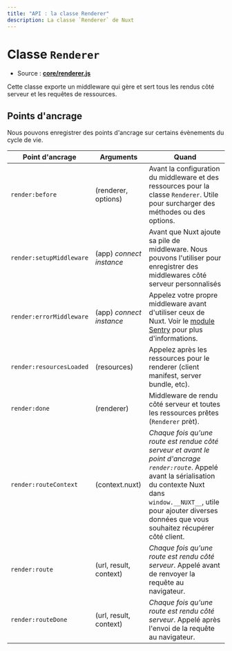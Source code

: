 ```yaml
---
title: "API : la classe Renderer"
description: La classe `Renderer` de Nuxt
---
```


# Classe `Renderer`

- Source : **[core/renderer.js](https://github.com/nuxt/nuxt.js/blob/dev/lib/core/renderer.js)**

Cette classe exporte un middleware qui gère et sert tous les rendus côté serveur et les requêtes de ressources.

## Points d'ancrage

Nous pouvons enregistrer des points d'ancrage sur certains évènements du cycle de vie.

Point d'ancrage           | Arguments                | Quand
--------------------------|--------------------------|---------------------------------------------------------------------------------------------------------------------------------------------------------------------------------------------------------------------------------------------------
 `render:before`          | (renderer, options)      | Avant la configuration du middleware et des ressources pour la classe `Renderer`. Utile pour surcharger des méthodes ou des options.
 `render:setupMiddleware` | (app) *connect instance* | Avant que Nuxt ajoute sa pile de middleware. Nous pouvons l'utiliser pour enregistrer des middlewares côté serveur personnalisés
 `render:errorMiddleware` | (app) *connect instance* | Appelez votre propre middleware avant d'utiliser ceux de Nuxt. Voir le [module Sentry](https://github.com/nuxt-community/sentry-module/blob/master/lib/sentry.js) pour plus d'informations.
 `render:resourcesLoaded` | (resources)              | Appelez après les ressources pour le renderer (client manifest, server bundle, etc).
 `render:done`            | (renderer)               | Middleware de rendu côté serveur et toutes les ressources prêtes (`Renderer` prèt).
 `render:routeContext`    | (context.nuxt)           | *Chaque fois qu'une route est rendue côté serveur et avant le point d'ancrage `render:route`*. Appelé avant la sérialisation du contexte Nuxt dans `window.__NUXT__`, utile pour ajouter diverses données que vous souhaitez récupérer côté client.
 `render:route`           |  (url, result, context)  | *Chaque fois qu'une route est rendu côté serveur*. Appelé avant de renvoyer la requête au navigateur.
 `render:routeDone`       |  (url, result, context)  | *Chaque fois qu'une route est rendu côté serveur*. Appelé après l'envoi de la requête au navigateur.
